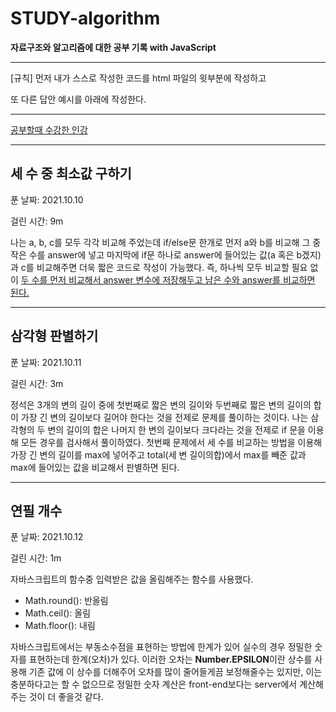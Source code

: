 # STUDY-algorithm

**자료구조와 알고리즘에 대한 공부 기록
with JavaScript**

---

[규칙] 먼저 내가 스스로 작성한 코드를 html 파일의 윗부분에 작성하고

또 다른 답안 예시를 아래에 작성한다.

---

<a href="https://www.inflearn.com/course/%EC%9E%90%EB%B0%94%EC%8A%A4%ED%81%AC%EB%A6%BD%ED%8A%B8-%EC%95%8C%EA%B3%A0%EB%A6%AC%EC%A6%98-%EB%AC%B8%EC%A0%9C%ED%92%80%EC%9D%B4">공부할때 수강한 인강</a>

---

## 세 수 중 최소값 구하기

푼 날짜: 2021.10.10

걸린 시간: 9m

나는 a, b, c를 모두 각각 비교해 주었는데 if/else문 한개로 먼저 a와 b를 비교해 그 중 작은 수를 answer에 넣고 마지막에 if문 하나로 answer에 들어있는 값(a 혹은 b겠지)과 c를 비교해주면 더욱 짧은 코드로 작성이 가능했다. 즉, 하나씩 모두 비교할 필요 없이 <u>두 수를 먼저 비교해서 answer 변수에 저장해두고 남은 수와 answer를 비교하면 된다.</u>

---

## 삼각형 판별하기

푼 날짜: 2021.10.11

걸린 시간: 3m

정석은 3개의 변의 길이 중에 첫번째로 짧은 변의 길이와 두번째로 짧은 변의 길이의 합이 가장 긴 변의 길이보다 길어야 한다는 것을 전제로 문제를 풀이하는 것이다. 나는 삼각형의 두 변의 길이의 합은 나머지 한 변의 길이보다 크다라는 것을 전제로 if 문을 이용해 모든 경우를 검사해서 풀이하였다. 첫번째 문제에서 세 수를 비교하는 방법을 이용해 가장 긴 변의 길이를 max에 넣어주고 total(세 변 길이의합)에서 max를 빼준 값과 max에 들어있는 값을 비교해서 판별하면 된다.

---

## 연필 개수

푼 날짜: 2021.10.12

걸린 시간: 1m

자바스크립트의 함수중 입력받은 값을 올림해주는 함수를 사용했다.<br/>

- Math.round(): 반올림<br/>
- Math.ceil(): 올림<br/>
- Math.floor(): 내림

자바스크립트에서는 부동소수점을 표현하는 방법에 한계가 있어 실수의 경우 정밀한 숫자를 표현하는데 한계(오차)가 있다. 이러한 오차는 **Number.EPSILON**이란 상수를 사용해 기존 값에 이 상수를 더해주어 오차를 많이 줄어들게끔 보정해줄수는 있지만, 이는 충분하다고는 할 수 없으므로 정밀한 숫자 계산은 front-end보다는 server에서 계산해주는 것이 더 좋을것 같다.
